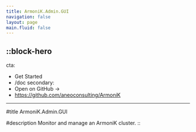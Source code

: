 ```yaml
---
title: ArmoniK.Admin.GUI
navigation: false
layout: page
main.fluid: false
---
```


::block-hero
---
cta:
  - Get Started
  - /doc
secondary:
  - Open on GitHub →
  - https://github.com/aneoconsulting/ArmoniK
---

#title
ArmoniK.Admin.GUI

#description
Monitor and manage an ArmoniK cluster.
::